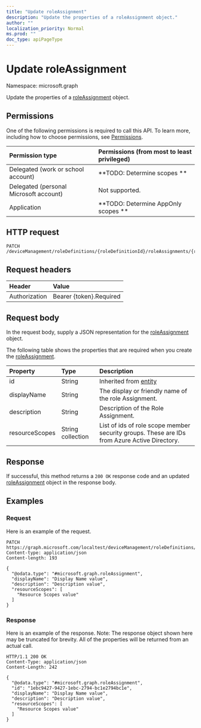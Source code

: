 ```yaml
---
title: "Update roleAssignment"
description: "Update the properties of a roleAssignment object."
author: ""
localization_priority: Normal
ms.prod: ""
doc_type: apiPageType
---
```


# Update roleAssignment

Namespace: microsoft.graph

Update the properties of a [roleAssignment](../resources/roleassignment.md) object.

## Permissions
One of the following permissions is required to call this API. To learn more, including how to choose permissions, see [Permissions](/concepts/permissions-reference.md).

|Permission type|Permissions (from most to least privileged)|
|:---|:---|
|Delegated (work or school account)|**TODO: Determine scopes **|
|Delegated (personal Microsoft account)|Not supported.|
|Application|**TODO: Determine AppOnly scopes **|

## HTTP request
<!-- {
  "blockType": "ignored"
}
-->
``` http
PATCH /deviceManagement/roleDefinitions/{roleDefinitionId}/roleAssignments/{roleAssignmentId}
```

## Request headers
|Header|Value|
|:---|:---|
|Authorization|Bearer {token}.Required|

## Request body
In the request body, supply a JSON representation for the [roleAssignment](../resources/roleassignment.md) object.

The following table shows the properties that are required when you create the [roleAssignment](../resources/roleassignment.md).

|Property|Type|Description|
|:---|:---|:---|
|id|String| Inherited from [entity](../resources/entity.md)|
|displayName|String|The display or friendly name of the role Assignment.|
|description|String|Description of the Role Assignment.|
|resourceScopes|String collection|List of ids of role scope member security groups.  These are IDs from Azure Active Directory.|



## Response
If successful, this method returns a `200 OK` response code and an updated [roleAssignment](../resources/roleassignment.md) object in the response body.

## Examples

### Request
Here is an example of the request.
<!-- {
  "blockType": "request",
  "name": "update_roleassignment"
}
-->
``` http
PATCH https://graph.microsoft.com/localtest/deviceManagement/roleDefinitions/{roleDefinitionId}/roleAssignments/{roleAssignmentId}
Content-type: application/json
Content-length: 193

{
  "@odata.type": "#microsoft.graph.roleAssignment",
  "displayName": "Display Name value",
  "description": "Description value",
  "resourceScopes": [
    "Resource Scopes value"
  ]
}
```

### Response
Here is an example of the response. Note: The response object shown here may be truncated for brevity. All of the properties will be returned from an actual call.
<!-- {
  "blockType": "response",
  "truncated": true
}
-->
``` http
HTTP/1.1 200 OK
Content-Type: application/json
Content-Length: 242

{
  "@odata.type": "#microsoft.graph.roleAssignment",
  "id": "1ebc9427-9427-1ebc-2794-bc1e2794bc1e",
  "displayName": "Display Name value",
  "description": "Description value",
  "resourceScopes": [
    "Resource Scopes value"
  ]
}
```


